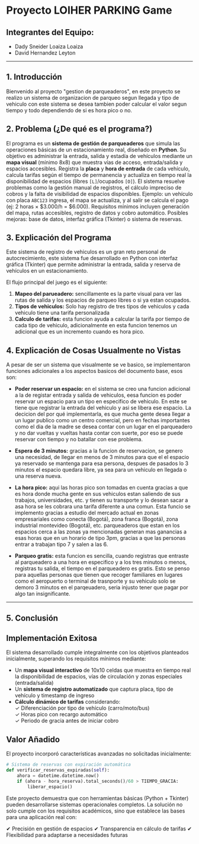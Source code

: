 # Proyecto LOIHER PARKING Game

## Integrantes del Equipo: 
* Dady Sneider Loaiza Loaiza
* David Hernandez Leyton 

---

## 1. Introducción

Bienvenido al proyecto "gestion de parqueaderos", en este proyecto se realizo un sistema de organizacion de parqueo segun llegada y tipo de vehiculo con este sistema se desea tambien poder calcular el valor segun tiempo y todo dependiendo de si es hora pico o no. 

## 2. Problema (¿De qué es el programa?)
El programa es un **sistema de gestión de parqueaderos** que simula las operaciones básicas de un estacionamiento real, diseñado en **Python**. Su objetivo es administrar la entrada, salida y estadía de vehículos mediante un **mapa visual** (mínimo 8x8) que muestra vías de acceso, entrada/salida y espacios accesibles. Registra la **placa** y **hora de entrada** de cada vehículo, calcula tarifas según el tiempo de permanencia y actualiza en tiempo real la disponibilidad de espacios (libres `[L]`/ocupados `[O]`). El sistema resuelve problemas como la gestión manual de registros, el cálculo impreciso de cobros y la falta de visibilidad de espacios disponibles. Ejemplo: un vehículo con placa `ABC123` ingresa, el mapa se actualiza, y al salir se calcula el pago (ej: 2 horas × $3.000/h = $6.000). Requisitos mínimos incluyen generación del mapa, rutas accesibles, registro de datos y cobro automático. Posibles mejoras: base de datos, interfaz gráfica (Tkinter) o sistema de reservas. 

## 3. Explicación del Programa

Este sistema de registro de vehiculos es un gran reto personal de autocrecimiento, este sistema fue desarrollado en Python con interfaz gráfica (Tkinter) que permite administrar la entrada, salida y reserva de vehículos en un estacionamiento.

El flujo principal del juego es el siguiente:
1.  **Mapeo del parueadero:** sencillamente es la parte visual para ver las rutas de salida y los espacios de parqueo libres o si ya estan ocupados.
2.  **Tipos de vehiculos:** Solo hay registro de tres tipos de vehiculos y cada vehiculo tiene una tarifa personalizada   
3.  **Calculo de tarifas:** esta funcion ayuda a calcular la tarifa por tiempo de cada tipo de vehiculo, adicionalmente en esta funcion tenemos un adicional que es un incremento cuando es hora pico.

## 4. Explicación de Cosas Usualmente no Vistas

A pesar de ser un sistema que visualmente se ve basico, se implementaron funciones adicionales a los aspectos basicos del documento base, esos son:

* **Poder reservar un espacio:** en el sistema se creo una funcion adicional a la de registar entrada y salida de vehiculos, eesa funcion es poder reservar un espacio para un tipo en especifico de vehiculo. En este se tiene que registrar la entrada del vehiculo y asi se libera ese espacio. La decicion del por qué implementarla, es que mucha gente desea llegar a un lugar publico como un centro comercial, pero en fechas importantes como el dia de la madre se desea contar con un lugar en el parqueadero y no dar vueltas y vueltas hasta contar con suerte, por eso se puede reservar con tiempo y no batallar con ese problema.

* **Espera de 3 minutos:** gracias a la funcion de reservacion, se genero una necesidad, de llegar en menos de 3 minutos para que el el espacio ya reservado se mantenga para esa persona, despues de pasados lo 3 minutos el espacio quedara libre, ya sea para un vehiculo en llegada o una reserva nueva.

* **La hora pico:** aqui las horas pico son tomadas en cuenta gracias a que es hora donde mucha gente en sus vehiculos estan saliendo de sus trabajos, universidades, etc. y tienen su transporte y lo desean sacar a asa hora se les cobrara una tarifa diferente a una comun. Esta funcio se implemento gracias a estudio del mercado actual en zonas empresariales como conecta (Bogotá), zona franca (Bogotá), zona industrial montevideo (Bogotá), etc. parqueaderos que estan en los espacios cerca a las zonas ya mencionadas generan mas ganancias a esas horas que en un horario de tipo 3pm, gracias a que las personas entrar a trabajan tipo 7 y salen a las 6.

* **Parqueo gratis:** esta funcion es sencilla, cuando registras que entraste al parqueadero a una hora en especifico y a los tres minutos o menos, registras tu salida, el tiempo en el parqueadero es gratis. Esto se penso para aquellas personas que tienen que recoger familiares en lugares como el aeropuerto o terminal de trasnporte y su vehiculo solo se demoro 3 minutos en el parqeuadero, seria injusto tener que pagar por algo tan insignificante.

---
## 5. Conclusión

## **Implementación Exitosa**
El sistema desarrollado cumple integralmente con los objetivos planteados inicialmente, superando los requisitos mínimos mediante:

- Un **mapa visual interactivo** de 10x10 celdas que muestra en tiempo real la disponibilidad de espacios, vías de circulación y zonas especiales (entrada/salida)
- Un **sistema de registro automatizado** que captura placa, tipo de vehículo y timestamp de ingreso
- **Cálculo dinámico de tarifas** considerando:  
  ✓ Diferenciación por tipo de vehículo (carro/moto/bus)  
  ✓ Horas pico con recargo automático  
  ✓ Periodo de gracia antes de iniciar cobro  

## **Valor Añadido**
El proyecto incorporó características avanzadas no solicitadas inicialmente:

```python
# Sistema de reservas con expiración automática
def verificar_reservas_expiradas(self):
    ahora = datetime.datetime.now()
    if (ahora - hora_reserva).total_seconds()/60 > TIEMPO_GRACIA:
        liberar_espacio()
```
Este proyecto demuestra que con herramientas básicas (Python + Tkinter) pueden desarrollarse sistemas operacionales completos. La solución no solo cumple con los requisitos académicos, sino que establece las bases para una aplicación real con:

✔ Precisión en gestión de espacios
✔ Transparencia en cálculo de tarifas
✔ Flexibilidad para adaptarse a necesidades futuras
